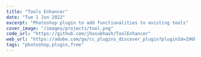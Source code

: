 ```yaml
---
title: "Tools Enhancer"
date: "Tue 1 Jun 2022"
excerpt: "Photoshop plugin to add functionalities to existing tools"
cover_image: "/images/projects/tool.png"
code_url: "https://github.com/jhasubhash/ToolEnhancer"
web_url: "https://adobe.com/go/cc_plugins_discover_plugin?pluginId=196be244&workflow=share"
tags: "photoshop,plugin,free"
---
```


